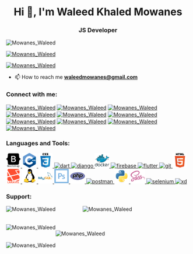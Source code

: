 <h1 align="center">Hi 👋, I'm Waleed Khaled Mowanes</h1>
<h3 align="center"> JS Developer </h3>

<p align="left"> <img src="https://komarev.com/ghpvc/?username=Mowanes_Waleed&label=Profile%20views&color=0e75b6&style=flat" alt="Mowanes_Waleed" /> </p>

<p align="left"> <a href="https://github.com/ryo-ma/github-profile-trophy"><img src="https://github-profile-trophy.vercel.app/?username=Mowanes_Waleed" alt="Mowanes_Waleed" /></a> </p>

<p align="left"> <a href="https://twitter.com/Mowanes_Waleed" target="blank"><img src="https://img.shields.io/twitter/follow/Mowanes_Waleed?logo=twitter&style=for-the-badge" alt="Mowanes_Waleed" /></a> </p>

- 📫 How to reach me **waleedmowanes@gmail.com**

<h3 align="left">Connect with me:</h3>
<p align="left">
<a href="https://codepen.io/Mowanes_Waleed" target="blank"><img align="center" src="https://raw.githubusercontent.com/rahuldkjain/github-profile-readme-generator/master/src/images/icons/Social/codepen.svg" alt="Mowanes_Waleed" height="30" width="40" /></a>
<a href="https://twitter.com/Mowanes_Waleed" target="blank"><img align="center" src="https://raw.githubusercontent.com/rahuldkjain/github-profile-readme-generator/master/src/images/icons/Social/twitter.svg" alt="Mowanes_Waleed" height="30" width="40" /></a>
<a href="https://linkedin.com/in/Mowanes_Waleed" target="blank"><img align="center" src="https://raw.githubusercontent.com/rahuldkjain/github-profile-readme-generator/master/src/images/icons/Social/linked-in-alt.svg" alt="Mowanes_Waleed" height="30" width="40" /></a>
<a href="https://stackoverflow.com/users/20796724/ahmed-dardasawi" target="blank"><img align="center" src="https://raw.githubusercontent.com/rahuldkjain/github-profile-readme-generator/master/src/images/icons/Social/stack-overflow.svg" alt="Mowanes_Waleed" height="30" width="40" /></a>
<a href="https://fb.com/Mowanes_Waleed" target="blank"><img align="center" src="https://raw.githubusercontent.com/rahuldkjain/github-profile-readme-generator/master/src/images/icons/Social/facebook.svg" alt="Mowanes_Waleed" height="30" width="40" /></a>
<a href="https://instagram.com/Mowanes_Waleed" target="blank"><img align="center" src="https://raw.githubusercontent.com/rahuldkjain/github-profile-readme-generator/master/src/images/icons/Social/instagram.svg" alt="Mowanes_Waleed" height="30" width="40" /></a>
<a href="https://dribbble.com/Mowanes_Waleed" target="blank"><img align="center" src="https://raw.githubusercontent.com/rahuldkjain/github-profile-readme-generator/master/src/images/icons/Social/dribbble.svg" alt="Mowanes_Waleed" height="30" width="40" /></a>
<a href="https://www.behance.net/Mowanes_Waleed" target="blank"><img align="center" src="https://raw.githubusercontent.com/rahuldkjain/github-profile-readme-generator/master/src/images/icons/Social/behance.svg" alt="Mowanes_Waleed" height="30" width="40" /></a>
<a href="https://www.youtube.com/c/Mowanes_Waleed" target="blank"><img align="center" src="https://raw.githubusercontent.com/rahuldkjain/github-profile-readme-generator/master/src/images/icons/Social/youtube.svg" alt="Mowanes_Waleed" height="30" width="40" /></a>
<a href="https://discord.gg/Mowanes_Waleed" target="blank"><img align="center" src="https://raw.githubusercontent.com/rahuldkjain/github-profile-readme-generator/master/src/images/icons/Social/discord.svg" alt="Mowanes_Waleed" height="30" width="40" /></a>
</p>

<h3 align="left">Languages and Tools:</h3>
<p align="left">
<a href="https://getbootstrap.com" target="_blank" rel="noreferrer"> <img src="https://raw.githubusercontent.com/devicons/devicon/master/icons/bootstrap/bootstrap-plain-wordmark.svg" alt="bootstrap" width="40" height="40"/> </a> <a href="https://www.w3schools.com/cpp/" target="_blank" rel="noreferrer"> <img src="https://raw.githubusercontent.com/devicons/devicon/master/icons/cplusplus/cplusplus-original.svg" alt="cplusplus" width="40" height="40"/> </a> <a href="https://www.w3schools.com/css/" target="_blank" rel="noreferrer"> <img src="https://raw.githubusercontent.com/devicons/devicon/master/icons/css3/css3-original-wordmark.svg" alt="css3" width="40" height="40"/> </a> <a href="https://dart.dev" target="_blank" rel="noreferrer"> <img src="https://www.vectorlogo.zone/logos/dartlang/dartlang-icon.svg" alt="dart" width="40" height="40"/> </a> <a href="https://www.djangoproject.com/" target="_blank" rel="noreferrer"> <img src="https://cdn.worldvectorlogo.com/logos/django.svg" alt="django" width="40" height="40"/> </a> <a href="https://www.docker.com/" target="_blank" rel="noreferrer"> <img src="https://raw.githubusercontent.com/devicons/devicon/master/icons/docker/docker-original-wordmark.svg" alt="docker" width="40" height="40"/> </a> <a href="https://firebase.google.com/" target="_blank" rel="noreferrer"> <img src="https://www.vectorlogo.zone/logos/firebase/firebase-icon.svg" alt="firebase" width="40" height="40"/> </a> <a href="https://flutter.dev" target="_blank" rel="noreferrer"> <img src="https://www.vectorlogo.zone/logos/flutterio/flutterio-icon.svg" alt="flutter" width="40" height="40"/> </a> <a href="https://git-scm.com/" target="_blank" rel="noreferrer"> <img src="https://www.vectorlogo.zone/logos/git-scm/git-scm-icon.svg" alt="git" width="40" height="40"/> </a> <a href="https://www.w3.org/html/" target="_blank" rel="noreferrer"> <img src="https://raw.githubusercontent.com/devicons/devicon/master/icons/html5/html5-original-wordmark.svg" alt="html5" width="40" height="40"/> </a> <a href="https://laravel.com/" target="_blank" rel="noreferrer"> <img src="https://raw.githubusercontent.com/devicons/devicon/master/icons/laravel/laravel-plain-wordmark.svg" alt="laravel" width="40" height="40"/> </a> <a href="https://www.linux.org/" target="_blank" rel="noreferrer"> <img src="https://raw.githubusercontent.com/devicons/devicon/master/icons/linux/linux-original.svg" alt="linux" width="40" height="40"/> </a> <a href="https://www.mysql.com/" target="_blank" rel="noreferrer"> <img src="https://raw.githubusercontent.com/devicons/devicon/master/icons/mysql/mysql-original-wordmark.svg" alt="mysql" width="40" height="40"/> </a> <a href="https://www.photoshop.com/en" target="_blank" rel="noreferrer"> <img src="https://raw.githubusercontent.com/devicons/devicon/master/icons/photoshop/photoshop-line.svg" alt="photoshop" width="40" height="40"/> </a> <a href="https://www.php.net" target="_blank" rel="noreferrer"> <img src="https://raw.githubusercontent.com/devicons/devicon/master/icons/php/php-original.svg" alt="php" width="40" height="40"/> </a> <a href="https://postman.com" target="_blank" rel="noreferrer"> <img src="https://www.vectorlogo.zone/logos/getpostman/getpostman-icon.svg" alt="postman" width="40" height="40"/> </a> <a href="https://www.python.org" target="_blank" rel="noreferrer"> <img src="https://raw.githubusercontent.com/devicons/devicon/master/icons/python/python-original.svg" alt="python" width="40" height="40"/> </a> <a href="https://sass-lang.com" target="_blank" rel="noreferrer"> <img src="https://raw.githubusercontent.com/devicons/devicon/master/icons/sass/sass-original.svg" alt="sass" width="40" height="40"/> </a> <a href="https://www.selenium.dev" target="_blank" rel="noreferrer"> <img src="https://raw.githubusercontent.com/detain/svg-logos/780f25886640cef088af994181646db2f6b1a3f8/svg/selenium-logo.svg" alt="selenium" width="40" height="40"/> </a> <a href="https://www.adobe.com/products/xd.html" target="_blank" rel="noreferrer"> <img src="https://cdn.worldvectorlogo.com/logos/adobe-xd.svg" alt="xd" width="40" height="40"/> </a> </p>



<h3 align="left">Support:</h3>
<p><a href="https://www.buymeacoffee.com/Mowanes_Waleed"> <img align="left" src="https://cdn.buymeacoffee.com/buttons/v2/default-yellow.png" height="50" width="210" alt="Mowanes_Waleed" /></a><a href="https://ko-fi.com/Mowanes_Waleed"> <img align="left" src="https://cdn.ko-fi.com/cdn/kofi3.png?v=3" height="50" width="210" alt="Mowanes_Waleed" /></a></p><br><br>


<p><img align="left" src="https://github-readme-stats.vercel.app/api/top-langs?username=Mowanes_Waleed&show_icons=true&locale=en&layout=compact" alt="Mowanes_Waleed" /></p>

<p>&nbsp;<img align="center" src="https://github-readme-stats.vercel.app/api?username=Mowanes_Waleed&show_icons=true&locale=en" alt="Mowanes_Waleed" /></p>

<p><img align="center" src="https://github-readme-streak-stats.herokuapp.com/?user=Mowanes_Waleed&" alt="Mowanes_Waleed" /></p>



